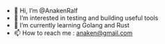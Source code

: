 - 👋 Hi, I’m @AnakenRalf
- 👀 I’m interested in testing and building useful tools
- 🌱 I’m currently learning Golang and Rust
- 📫 How to reach me : anaken@gmail.com

<!---
AnakenRalf/AnakenRalf is a ✨ special ✨ repository because its `README.md` (this file) appears on your GitHub profile.
You can click the Preview link to take a look at your changes.
--->
